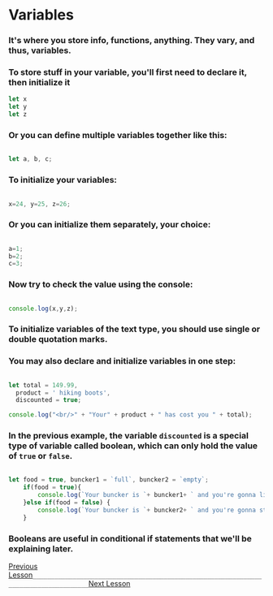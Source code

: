 # Variables

### It's where you store info, functions, anything. They vary, and thus, variables.


### To store stuff in your variable, you'll first need to declare it, then initialize it
```javascript
let x
let y
let z
```

### Or you can define multiple variables together like this:
```javascript

let a, b, c;

```

### To initialize your variables:
```javascript

x=24, y=25, z=26;

```
### Or you can initialize them separately, your choice:
```javascript

a=1;
b=2;
c=3;

```

### Now try to check the value using the console:
```javascript

console.log(x,y,z);

```
### To initialize variables of the text type, you should use single or double quotation marks.
### You may also declare and initialize variables in one step:
```javascript

let total = 149.99,
  product = ' hiking boots',
  discounted = true;

console.log("<br/>" + "Your" + product + " has cost you " + total);

```

### In the previous example, the variable `discounted` is a special type of variable called boolean, which can only hold the value of `true` or `false`.

```javascript

let food = true, buncker1 = `full`, buncker2 = `empty`;
    if(food = true){
        console.log(`Your buncker is `+ buncker1+ ` and you're gonna live`);
    }else if(food = false) {
        console.log(`Your buncker is `+ buncker2+ ` and you're gonna starve`);
    }


```

### Booleans are useful in conditional if statements that we'll be explaining later.

[Previous Lesson](./js-tutorials/04-console-feedback.md)`_____________________________________________________________________________________`[Next Lesson](./js-tutorials/06-variable-tips.md)